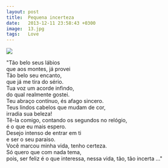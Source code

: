 ```yaml
---
layout: post
title:  Pequena incerteza
date:   2013-12-11 ‏‎23:58:43 +0300
image:  13.jpg
tags:   Love
---
```


![]({{site.baseurl}}/img/15.jpg)

<p>"Tão belo seus lábios<br />
que aos montes, já provei<br />
Tão belo seu encanto,<br />
que já me tira do sério.<br />
Tua voz um acorde infindo,<br />
do qual realmente gostei.<br />
Teu abraço contínuo, és afago sincero.<br />
Teus lindos cabelos que mudam de cor,<br />
irradia sua beleza!<br />
Tê-la comigo, contando os segundos no relógio,<br />
é o que eu mais espero.<br />
Desejo intenso de entrar em ti<br />
e ser o seu paraiso.<br />
Você marcou minha vida, tenho certeza.<br />
Só quero que com nada tema,<br />
pois, ser feliz é o que interessa,
nessa vida, tão, tão incerta ..." <br /></p>




